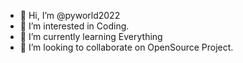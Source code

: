 - 👋 Hi, I’m @pyworld2022
- 👀 I’m interested in Coding.
- 🌱 I’m currently learning Everything
- 💞️ I’m looking to collaborate on OpenSource Project.

<!---
pyworld2022/pyworld2022 is a ✨ special ✨ repository because its `README.md` (this file) appears on your GitHub profile.
You can click the Preview link to take a look at your changes.
--->
